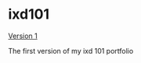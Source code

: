 ixd101
=======
[Version 1](https://nicolepicton.github.io/ixd101/)

The first version of my ixd 101 portfolio
